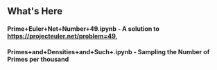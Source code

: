 ## What's Here
#### Prime+Euler+Net+Number+49.ipynb - A solution to  https://projecteuler.net/problem=49, 
#### Primes+and+Densities+and+Such+.ipynb - Sampling the Number of Primes per thousand

